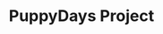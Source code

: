 ---
title: PuppyDays Project
tags: [Game]
style: fill
color: secondary
description: Source code of the game <i>PuppyDays</
external_url: https://github.com/PuppyGummy/PuppyDaysProject
---